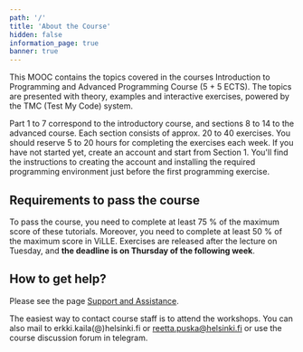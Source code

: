 ```yaml
---
path: '/'
title: 'About the Course'
hidden: false
information_page: true
banner: true
---
```


This MOOC contains the topics covered in the courses Introduction to
Programming and Advanced Programming Course (5 + 5 ECTS). The topics
are presented with theory, examples and interactive exercises, powered
by the TMC (Test My Code) system.

Part 1 to 7 correspond to the introductory course, and sections 8 to
14 to the advanced course. Each section consists of approx. 20 to 40
exercises. You should reserve 5 to 20 hours for completing the
exercises each week. If you have not started yet, create an account
and start from Section 1. You'll find the instructions to creating
the account and installing the required programming environment just
before the first programming exercise.

## Requirements to pass the course

To pass the course, you need to complete at least 75 % of the
maximum score of these tutorials. Moreover, you need to complete at least
50 % of the maximum score in ViLLE. Exercises are released after the
lecture on Tuesday, and **the deadline is on Thursday of the following week**.

## How to get help?

Please see the page [Support and Assistance](/support-and-assistance).

The easiest way to contact course staff is to attend the workshops.
You can also mail to erkki.kaila(@)helsinki.fi or reetta.puska@helsinki.fi
or use the course discussion forum in telegram.
